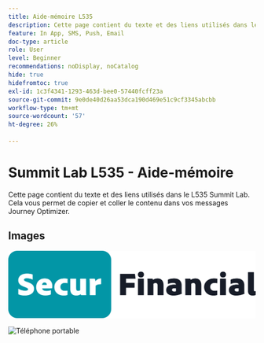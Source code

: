 ```yaml
---
title: Aide-mémoire L535
description: Cette page contient du texte et des liens utilisés dans le L535 Summit Lab.
feature: In App, SMS, Push, Email
doc-type: article
role: User
level: Beginner
recommendations: noDisplay, noCatalog
hide: true
hidefromtoc: true
exl-id: 1c3f4341-1293-463d-bee0-57440fcff23a
source-git-commit: 9e0de40d26aa53dca190d469e51c9cf3345abcbb
workflow-type: tm+mt
source-wordcount: '57'
ht-degree: 26%

---
```


# Summit Lab L535 - Aide-mémoire

Cette page contient du texte et des liens utilisés dans le L535 Summit Lab. Cela vous permet de copier et coller le contenu dans vos messages Journey Optimizer.

## Images

![Logo SecureFinancial](/help/summit-lab-assets/assets/SecureFinancial-logo.png)

![Téléphone portable](/help/summit-lab-assets/assets/online-banking-app-01.png)


